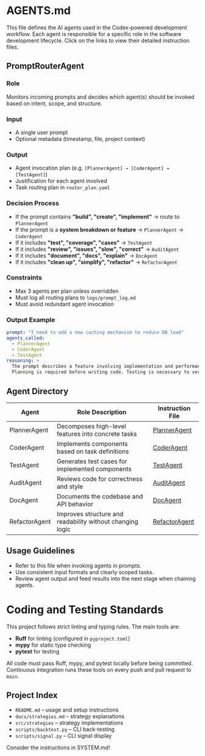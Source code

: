 # AGENTS.md

This file defines the AI agents used in the Codex-powered development workflow. Each agent is responsible for a specific role in the software development lifecycle. Click on the links to view their detailed instruction files.

## PromptRouterAgent

### Role
Monitors incoming prompts and decides which agent(s) should be invoked based on intent, scope, and structure.

### Input
- A single user prompt
- Optional metadata (timestamp, file, project context)

### Output
- Agent invocation plan (e.g. `[PlannerAgent] → [CoderAgent] → [TestAgent]`)
- Justification for each agent involved
- Task routing plan in `router_plan.yaml`

### Decision Process
- If the prompt contains **"build", "create", "implement"** → route to `PlannerAgent`
- If the prompt is a **system breakdown or feature** → `PlannerAgent` → `CoderAgent`
- If it includes **"test", "coverage", "cases"** → `TestAgent`
- If it includes **"review", "issues", "slow", "correct"** → `AuditAgent`
- If it includes **"document", "docs", "explain"** → `DocAgent`
- If it includes **"clean up", "simplify", "refactor"** → `RefactorAgent`

### Constraints
- Max 3 agents per plan unless overridden
- Must log all routing plans to `logs/prompt_log.md`
- Must avoid redundant agent invocation

### Output Example

```yaml
prompt: "I need to add a new caching mechanism to reduce DB load"
agents_called:
  - PlannerAgent
  - CoderAgent
  - TestAgent
reasoning: >
  The prompt describes a feature involving implementation and performance.
  Planning is required before writing code. Testing is necessary to verify behavior.
```

## Agent Directory

| Agent           | Role Description                                           | Instruction File                  |
|-----------------|------------------------------------------------------------|-----------------------------------|
| PlannerAgent    | Decomposes high-level features into concrete tasks         | [PlannerAgent](agents/PlannerAgent.md) |
| CoderAgent      | Implements components based on task definitions            | [CoderAgent](agents/CoderAgent.md)     |
| TestAgent       | Generates test cases for implemented components            | [TestAgent](agents/TestAgent.md)       |
| AuditAgent      | Reviews code for correctness and style                     | [AuditAgent](agents/AuditAgent.md)     |
| DocAgent        | Documents the codebase and API behavior                    | [DocAgent](agents/DocAgent.md)         |
| RefactorAgent   | Improves structure and readability without changing logic  | [RefactorAgent](agents/RefactorAgent.md) |

## Usage Guidelines

- Refer to this file when invoking agents in prompts.
- Use consistent input formats and clearly scoped tasks.
- Review agent output and feed results into the next stage when chaining agents. 

# Coding and Testing Standards

This project follows strict linting and typing rules. The main tools are:

- **Ruff** for linting (configured in `pyproject.toml`)
- **mypy** for static type checking
- **pytest** for testing

All code must pass Ruff, mypy, and pytest locally before being committed. Continuous integration runs these tools on every push and pull request to `main`.

## Project Index

- `README.md` – usage and setup instructions
- `docs/strategies.md` – strategy explanations
- `src/strategies` – strategy implementations
- `scripts/backtest.py` – CLI back-testing
- `scripts/signal.py` – CLI signal display

Consider the instructions in SYSTEM.md!
